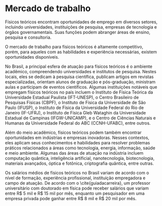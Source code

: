 # Mercado de trabalho

Físicos teóricos encontram oportunidades de emprego em diversos setores, incluindo universidades, instituições de pesquisa, empresas de tecnologia e órgãos governamentais. Suas funções podem abranger áreas de ensino, pesquisa e consultoria.

O mercado de trabalho para físicos teóricos é altamente competitivo, porém, para aqueles com as habilidades e experiência necessárias, existem oportunidades disponíveis.

No Brasil, a principal esfera de atuação para físicos teóricos é o ambiente acadêmico, compreendendo universidades e institutos de pesquisa. Nestes locais, eles se dedicam à pesquisa científica, publicam artigos em revistas especializadas, orientam alunos de graduação e pós-graduação, ministram aulas e participam de eventos científicos. Algumas instituições notáveis que empregam físicos teóricos no país incluem o Instituto de Física Teórica da Universidade Estadual Paulista (IFT-UNESP), o Centro Brasileiro de Pesquisas Físicas (CBPF), o Instituto de Física da Universidade de São Paulo (IFUSP), o Instituto de Física da Universidade Federal do Rio de Janeiro (IF-UFRJ), o Instituto de Física Gleb Wataghin da Universidade Estadual de Campinas (IFGW-UNICAMP), e o Centro de Ciências Naturais e Humanas da Universidade Federal do ABC (CCNH-UFABC), entre outros.

Além do meio acadêmico, físicos teóricos podem também encontrar oportunidades em indústrias e empresas inovadoras. Nesses contextos, eles aplicam seus conhecimentos e habilidades para resolver problemas práticos relacionados a áreas como tecnologia, energia, informação, saúde e meio ambiente. Algumas das áreas de atuação na indústria incluem computação quântica, inteligência artificial, nanotecnologia, biotecnologia, materiais avançados, óptica e fotônica, criptografia quântica, entre outras.

Os salários médios de físicos teóricos no Brasil variam de acordo com o nível de formação, experiência profissional, instituição empregadora e campo de atuação. De acordo com o \cite{guiadacarreira}, um professor universitário com doutorado em física pode receber salários que variam entre R$ 5 mil e R$ 15 mil por mês, enquanto um pesquisador em uma empresa privada pode ganhar entre R$ 8 mil e R$ 20 mil por mês.